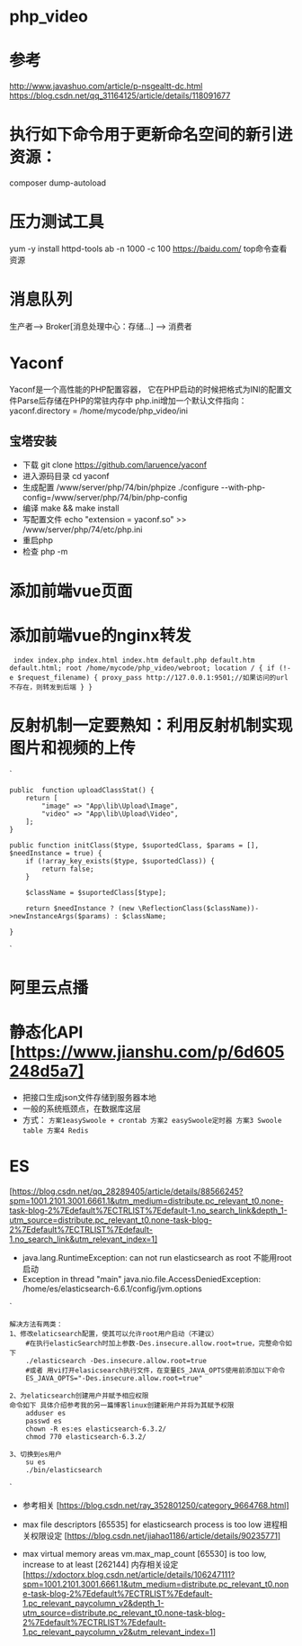 # php_video

# 参考
http://www.javashuo.com/article/p-nsgealtt-dc.html
https://blog.csdn.net/qq_31164125/article/details/118091677

# 执行如下命令用于更新命名空间的新引进资源：
composer dump-autoload

# 压力测试工具
yum -y install httpd-tools
ab -n 1000 -c 100 https://baidu.com/
top命令查看资源

# 消息队列
生产者--> Broker[消息处理中心：存储...] --> 消费者

# Yaconf
Yaconf是一个高性能的PHP配置容器， 它在PHP启动的时候把格式为INI的配置文件Parse后存储在PHP的常驻内存中
php.ini增加一个默认文件指向：yaconf.directory = /home/mycode/php_video/ini
## 宝塔安装
- 下载
git clone https://github.com/laruence/yaconf
- 进入源码目录
cd yaconf
- 生成配置
/www/server/php/74/bin/phpize
./configure --with-php-config=/www/server/php/74/bin/php-config
- 编译
make && make install
- 写配置文件
echo "extension = yaconf.so" >> /www/server/php/74/etc/php.ini
- 重启php
- 检查
php -m

# 添加前端vue页面
# 添加前端vue的nginx转发
` 
    index index.php index.html index.htm default.php default.htm default.html;
    root /home/mycode/php_video/webroot;
    location / {
        if (!-e $request_filename) {
            proxy_pass http://127.0.0.1:9501;//如果访问的url不存在，则转发到后端
        }
    }
`

# 反射机制一定要熟知：利用反射机制实现图片和视频的上传
`

    public  function uploadClassStat() {
        return [
            "image" => "App\lib\Upload\Image",
            "video" => "App\lib\Upload\Video",
        ];
    }

    public function initClass($type, $suportedClass, $params = [], $needInstance = true) {
        if (!array_key_exists($type, $suportedClass)) {
            return false;
        }

        $className = $suportedClass[$type];

        return $needInstance ? (new \ReflectionClass($className))->newInstanceArgs($params) : $className;

    }

`

# 阿里云点播

# 静态化API [https://www.jianshu.com/p/6d605248d5a7]
- 把接口生成json文件存储到服务器本地
- 一般的系统瓶颈点，在数据库这层
- 方式：
`
方案1easySwoole + crontab
方案2 easySwoole定时器
方案3 Swoole table
方案4 Redis
`
# ES
[https://blog.csdn.net/qq_28289405/article/details/88566245?spm=1001.2101.3001.6661.1&utm_medium=distribute.pc_relevant_t0.none-task-blog-2%7Edefault%7ECTRLIST%7Edefault-1.no_search_link&depth_1-utm_source=distribute.pc_relevant_t0.none-task-blog-2%7Edefault%7ECTRLIST%7Edefault-1.no_search_link&utm_relevant_index=1]

- java.lang.RuntimeException: can not run elasticsearch as root 不能用root启动
- Exception in thread "main" java.nio.file.AccessDeniedException: /home/es/elasticsearch-6.6.1/config/jvm.options

`

    解决方法有两类：
    1、修改elaticsearch配置，使其可以允许root用户启动（不建议）
        #在执行elasticSearch时加上参数-Des.insecure.allow.root=true，完整命令如下
        ./elasticsearch -Des.insecure.allow.root=true
        #或者 用vi打开elasicsearch执行文件，在变量ES_JAVA_OPTS使用前添加以下命令
        ES_JAVA_OPTS="-Des.insecure.allow.root=true"
    
    2、为elaticsearch创建用户并赋予相应权限
    命令如下 具体介绍参考我的另一篇博客linux创建新用户并将为其赋予权限 
        adduser es
        passwd es
        chown -R es:es elasticsearch-6.3.2/
        chmod 770 elasticsearch-6.3.2/
        
    3、切换到es用户
        su es
        ./bin/elasticsearch

`
- 参考相关
[https://blog.csdn.net/ray_352801250/category_9664768.html]

- max file descriptors [65535] for elasticsearch process is too low 进程相关权限设定
[https://blog.csdn.net/jiahao1186/article/details/90235771]

- max virtual memory areas vm.max_map_count [65530] is too low, increase to at least [262144] 内存相关设定
[https://xdoctorx.blog.csdn.net/article/details/106247111?spm=1001.2101.3001.6661.1&utm_medium=distribute.pc_relevant_t0.none-task-blog-2%7Edefault%7ECTRLIST%7Edefault-1.pc_relevant_paycolumn_v2&depth_1-utm_source=distribute.pc_relevant_t0.none-task-blog-2%7Edefault%7ECTRLIST%7Edefault-1.pc_relevant_paycolumn_v2&utm_relevant_index=1]




















